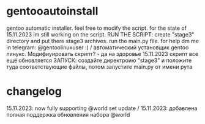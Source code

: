 # gentooautoinstall
gentoo automatic installer. feel free to modify the script. for the state of 15.11.2023 im still working on the script.
RUN THE SCRIPT:
create "stage3" directory and put there stage3 archives. run the main.py file.
for help dm me in telegram: @gentoolinuxuser
:) /
автоматический установщик gentoo линукс. Модифиуировать скрипт? - да на здоровье
15.11.2023 скрипт все ещё обновляется
ЗАПУСК:
создайте директроию "stage3" и положите туда соответствующие файлы, потом запустите main.py от имени рута

# changelog
15.11.2023: now fully supporting @world set update / 15.11.2023: добавлена полная поддержка обновления набора @world
